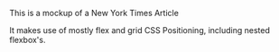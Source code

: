 This is a mockup of a New York Times Article

It makes use of mostly flex and grid CSS Positioning, including nested flexbox's.